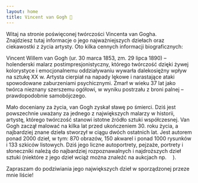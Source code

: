 ```yaml
---
layout: home
title: Vincent van Gogh 🎨
---
```


Witaj na stronie poświęconej twórczości Vincenta van Gogha.  
Znajdziesz tutaj informacje o jego najważniejszych dziełach oraz ciekawostki z życia artysty. 
Oto kilka cennych informacji biograficznych:

Vincent Willem van Gogh (ur. 30 marca 1853, zm. 29 lipca 1890) – holenderski malarz postimpresjonistyczny, którego twórczość dzięki żywej kolorystyce i emocjonalnemu oddziaływaniu wywarła dalekosiężny wpływ na sztukę XX w. Artysta cierpiał na napady lękowe i narastające ataki spowodowane zaburzeniami psychicznymi. Zmarł w wieku 37 lat jako twórca nieznany szerszemu ogółowi, w wyniku postrzału z broni palnej – prawdopodobnie samobójczego.

Mało doceniany za życia, van Gogh zyskał sławę po śmierci. Dziś jest powszechnie uważany za jednego z największych malarzy w historii, artystę, którego twórczość stanowi istotne źródło sztuki współczesnej. Van Gogh zaczął malować na kilka lat przed ukończeniem 30. roku życia, a najbardziej znane dzieła stworzył w ciągu dwóch ostatnich lat. Jest autorem ponad 2000 dzieł, w tym: 870 obrazów, 150 akwarel i ponad 1000 rysunków i 133 szkiców listowych. Dziś jego liczne autoportrety, pejzaże, portrety i słoneczniki należą do najbardziej rozpoznawalnych i najdroższych dzieł sztuki (niektóre z jego dzieł wciąż można znaleźć na aukcjach np. <a href="https://rynekisztuka.pl/2024/09/13/vincent-van-gogh-aukcja-2024/" style="color: #FFFFFF;" target="_blank">tu</a>).

Zapraszam do podziwiania jego największych dzieł w sporządzonej przeze mnie liście!
